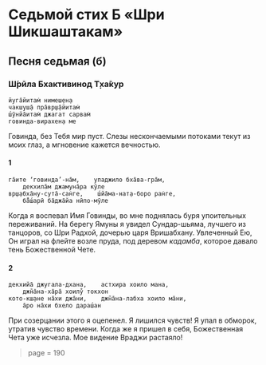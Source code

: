 # Седьмой стих Б «Шри Шикшаштакам»

## Песня седьмая (б)

### Ш́рӣла Бхактивинод Т̣ха̄кур

    йуга̄йитам̇ нимеш̣ен̣а
    чакш̣уш̣а̄ пра̄вр̣ш̣а̄йитам̇
    ш́ӯнйа̄итам̇ джагат сарвам̇
    говинда-вирахен̣а ме

Говинда, без Тебя мир пуст. Слезы нескончаемыми потоками текут из моих глаз, а мгновение кажется вечностью.

#### 1

    га̄ите ‘говинда’-на̄м,    упаджило бха̄ва-гра̄м,
        декхила̄м джамуна̄ра кӯле
    вр̣ш̣абха̄ну-сута̄-сан̇ге,    ш́йа̄ма-нат̣а-боро ран̇ге,
        ба̄̐ш́арӣ ба̄джа̄йа нӣпо-мӯле

Когда я воспевал Имя Говинды, во мне поднялась буря упоительных переживаний. На берегу Ямуны я увидел Сундар-шьяма, лучшего из танцоров, со Шри Радхой, дочерью царя Вришабхану. Увлеченный Ею, Он играл на флейте возле пруда, под деревом *кадамба*, которое давало тень Божественной Чете.

#### 2

    декхийа̄ джугала-дхана,    астхира хоило мана,
        джн̃а̄на-ха̄ра̄ хоилу̐ токхон
    кото-кш̣ане на̄хи джа̄ни,    джн̃а̄на-лабха хоило ма̄ни,
        а̄ро на̄хи бхело дараш́ан

При созерцании этого я оцепенел. Я лишился чувств! Я упал в обморок, утратив чувство времени. Когда же я пришел в себя, Божественная Чета уже исчезла. Мое видение Враджи растаяло!


> page = 190

